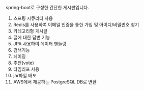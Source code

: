 spring-boot로 구성한 간단한 게시판입니다.

1. 스프링 시큐리티 사용
2. Redis를 사용하여 이메일 인증을 통한 가입 및 아이디/비밀번호 찾기
3. 카테고리형 게시글
4. 글에 대한 답변 기능
5. JPA 사용하여 데이터 핸들링
6. 검색기능
7. 페이징
8. 추천(vote)
9. 타임리프 사용
10. jar파일 배포
11. AWS에서 재공하는 PostgreSQL DB로 변환
